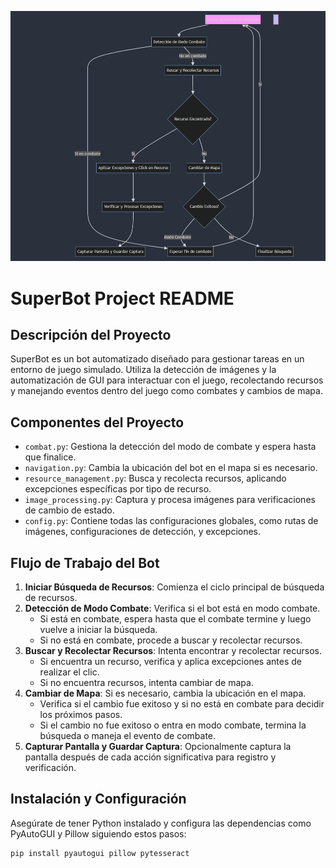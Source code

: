 ![alt text](image.png)

# SuperBot Project README

## Descripción del Proyecto
SuperBot es un bot automatizado diseñado para gestionar tareas en un entorno de juego simulado. Utiliza la detección de imágenes y la automatización de GUI para interactuar con el juego, recolectando recursos y manejando eventos dentro del juego como combates y cambios de mapa.

## Componentes del Proyecto
- `combat.py`: Gestiona la detección del modo de combate y espera hasta que finalice.
- `navigation.py`: Cambia la ubicación del bot en el mapa si es necesario.
- `resource_management.py`: Busca y recolecta recursos, aplicando excepciones específicas por tipo de recurso.
- `image_processing.py`: Captura y procesa imágenes para verificaciones de cambio de estado.
- `config.py`: Contiene todas las configuraciones globales, como rutas de imágenes, configuraciones de detección, y excepciones.

## Flujo de Trabajo del Bot
1. **Iniciar Búsqueda de Recursos**: Comienza el ciclo principal de búsqueda de recursos.
2. **Detección de Modo Combate**: Verifica si el bot está en modo combate.
   - Si está en combate, espera hasta que el combate termine y luego vuelve a iniciar la búsqueda.
   - Si no está en combate, procede a buscar y recolectar recursos.
3. **Buscar y Recolectar Recursos**: Intenta encontrar y recolectar recursos.
   - Si encuentra un recurso, verifica y aplica excepciones antes de realizar el clic.
   - Si no encuentra recursos, intenta cambiar de mapa.
4. **Cambiar de Mapa**: Si es necesario, cambia la ubicación en el mapa.
   - Verifica si el cambio fue exitoso y si no está en combate para decidir los próximos pasos.
   - Si el cambio no fue exitoso o entra en modo combate, termina la búsqueda o maneja el evento de combate.
5. **Capturar Pantalla y Guardar Captura**: Opcionalmente captura la pantalla después de cada acción significativa para registro y verificación.

## Instalación y Configuración
Asegúrate de tener Python instalado y configura las dependencias como PyAutoGUI y Pillow siguiendo estos pasos:
```bash
pip install pyautogui pillow pytesseract

